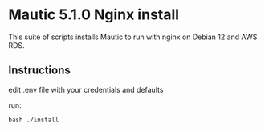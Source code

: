 # Mautic 5.1.0 Nginx install

This suite of scripts installs Mautic to run with nginx on Debian 12 and AWS RDS.

## Instructions
edit .env file with your credentials and defaults

run:
```
bash ./install
```
